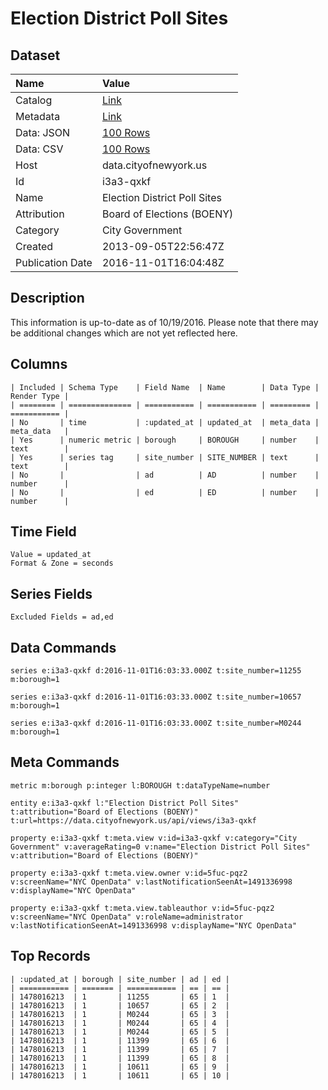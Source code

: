 # Election District Poll Sites

## Dataset

| Name | Value |
| :--- | :---- |
| Catalog | [Link](https://catalog.data.gov/dataset/election-district-poll-sites-as-of-09-05-2013-bec3e) |
| Metadata | [Link](https://data.cityofnewyork.us/api/views/i3a3-qxkf) |
| Data: JSON | [100 Rows](https://data.cityofnewyork.us/api/views/i3a3-qxkf/rows.json?max_rows=100) |
| Data: CSV | [100 Rows](https://data.cityofnewyork.us/api/views/i3a3-qxkf/rows.csv?max_rows=100) |
| Host | data.cityofnewyork.us |
| Id | i3a3-qxkf |
| Name | Election District Poll Sites |
| Attribution | Board of Elections (BOENY) |
| Category | City Government |
| Created | 2013-09-05T22:56:47Z |
| Publication Date | 2016-11-01T16:04:48Z |

## Description

This information is up-to-date as of 10/19/2016. Please note that there may be additional changes which are not yet reflected here.

## Columns

```ls
| Included | Schema Type    | Field Name  | Name        | Data Type | Render Type |
| ======== | ============== | =========== | =========== | ========= | =========== |
| No       | time           | :updated_at | updated_at  | meta_data | meta_data   |
| Yes      | numeric metric | borough     | BOROUGH     | number    | text        |
| Yes      | series tag     | site_number | SITE_NUMBER | text      | text        |
| No       |                | ad          | AD          | number    | number      |
| No       |                | ed          | ED          | number    | number      |
```

## Time Field

```ls
Value = updated_at
Format & Zone = seconds
```

## Series Fields

```ls
Excluded Fields = ad,ed
```

## Data Commands

```ls
series e:i3a3-qxkf d:2016-11-01T16:03:33.000Z t:site_number=11255 m:borough=1

series e:i3a3-qxkf d:2016-11-01T16:03:33.000Z t:site_number=10657 m:borough=1

series e:i3a3-qxkf d:2016-11-01T16:03:33.000Z t:site_number=M0244 m:borough=1
```

## Meta Commands

```ls
metric m:borough p:integer l:BOROUGH t:dataTypeName=number

entity e:i3a3-qxkf l:"Election District Poll Sites" t:attribution="Board of Elections (BOENY)" t:url=https://data.cityofnewyork.us/api/views/i3a3-qxkf

property e:i3a3-qxkf t:meta.view v:id=i3a3-qxkf v:category="City Government" v:averageRating=0 v:name="Election District Poll Sites" v:attribution="Board of Elections (BOENY)"

property e:i3a3-qxkf t:meta.view.owner v:id=5fuc-pqz2 v:screenName="NYC OpenData" v:lastNotificationSeenAt=1491336998 v:displayName="NYC OpenData"

property e:i3a3-qxkf t:meta.view.tableauthor v:id=5fuc-pqz2 v:screenName="NYC OpenData" v:roleName=administrator v:lastNotificationSeenAt=1491336998 v:displayName="NYC OpenData"
```

## Top Records

```ls
| :updated_at | borough | site_number | ad | ed | 
| =========== | ======= | =========== | == | == | 
| 1478016213  | 1       | 11255       | 65 | 1  | 
| 1478016213  | 1       | 10657       | 65 | 2  | 
| 1478016213  | 1       | M0244       | 65 | 3  | 
| 1478016213  | 1       | M0244       | 65 | 4  | 
| 1478016213  | 1       | M0244       | 65 | 5  | 
| 1478016213  | 1       | 11399       | 65 | 6  | 
| 1478016213  | 1       | 11399       | 65 | 7  | 
| 1478016213  | 1       | 11399       | 65 | 8  | 
| 1478016213  | 1       | 10611       | 65 | 9  | 
| 1478016213  | 1       | 10611       | 65 | 10 | 
```
